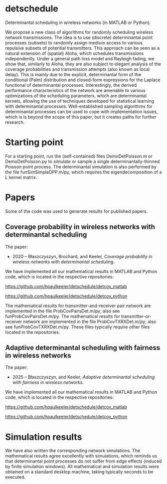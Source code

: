 # detschedule
Determinantal scheduling in wireless networks (in MATLAB or Python).

We propose a new class of algorithms for randomly scheduling wireless network transmissions. The idea is to use (discrete) determinantal point processes (subsets) to randomly assign medium access to  various repulsive subsets of potential transmitters. This approach can be seen as a  natural  extension of (spatial) Aloha, which schedules transmissions independently. Under a general path loss model and Rayleigh fading, we show that, similarly to Aloha, they are also subject to elegant analysis of the coverage probabilities and transmission attempts (also known as local delay). This is mainly due to the explicit, determinantal form of the conditional (Palm) distribution and closed-form  expressions for the Laplace functional of determinantal processes. Interestingly, the derived performance characteristics of the network are amenable to various optimizations of the scheduling parameters, which are determinantal kernels, allowing the use of techniques developed for statistical  learning with determinantal processes. Well-established sampling algorithms for determinantal processes can be used to cope with implementation issues, which is is beyond the scope of this paper, but it creates paths for further research.

# Starting point
For a starting point, run the (self-contained) files DemoDetPoisson.m or DemoDetPoisson.py to simulate or sample a single determinantally-thinned Poisson point process. The determinantal simulation is also performed by the file funSimSimpleDPP.m/py, which requires the eigendecomposition of a L kernel matrix.

# Papers
Some of the code  was used to generate results for published papers.

## Coverage probability in wireless networks with determinantal scheduling

The paper:

* 2020 – Błaszczyszyn, Brochard, and Keeler, _Coverage probability in wireless networks with determinantal scheduling_.

We have implemented all our mathematical results in MATLAB and Python code, which is located in  the respective repositories:

https://github.com/hpaulkeeler/detschedule/detcov_matlab

https://github.com/hpaulkeeler/detschedule/detcov_python

The mathematical results for transmitter-and-receiver pair network are implemented in the file ProbCovPairsDet.m/py; also see funProbCovPairsDet.m/py. The  mathematical results for transmitter-or-receiver network are implemented in the file ProbCovTXRXDet.m/py; also see funProbCovTXRXDet.m/py. These files typically require other files located in the repositories. 

## Adaptive determinantal scheduling with fairness in wireless networks

The paper:

* 2025 – Błaszczyszyn, and Keeler, _Adaptive determinantal scheduling with fairness in wireless networks_.

We have implemented all our mathematical results in MATLAB and Python code, which is located in  the respective repositories:

https://github.com/hpaulkeeler/detschedule/detcov_matlab

https://github.com/hpaulkeeler/detschedule/detcov_python


# Simulation results
We have also written the corresponding network simulations. The mathematical results agree excellently with simulations, which reminds us that determinantal point processes do not suffer from edge effects (induced by finite simulation windows). All mathematical and simulation results were obtained on a standard desktop machine, taking typically seconds to be executed. 


